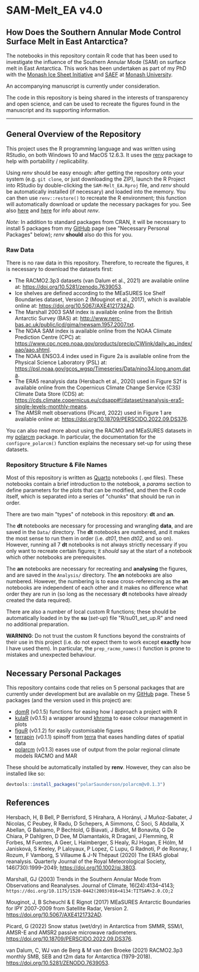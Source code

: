 # SAM-Melt_EA v4.0

## How Does the Southern Annular Mode Control Surface Melt in East Antarctica?

The notebooks in this repository contain R code that has been used to investigate the influence of the Southern Annular Mode (SAM) on surface melt in East Antarctica.
This work has been undertaken as part of my PhD with the [Monash Ice Sheet Initiative](https://www.icesheet.org/) and [SAEF](https://arcsaef.com) at [Monash University](https://www.monash.edu/science/schools/earth-atmosphere-environment/our-people). 

An accompanying manuscript is currently under consideration.

The code in this repository is being shared in the interests of transparency and open science, and can be used to recreate the figures found in the manuscript and its supporting information. 

---

## General Overview of the Repository
This project uses the R programming language and was written using RStudio, on both Windows 10 and MacOS 12.6.3.
It uses the [renv](https://rstudio.github.io/renv/articles/renv.html) package to help with portability / replicability.

Using _renv_ should be easy enough: after getting the repository onto your system (e.g. `git clone`, or just downloading the ZIP), launch the R Project into RStudio by double-clicking the `SAM-Melt_EA.Rproj` file, and _renv_ should be automatically installed (if necessary) and loaded into the memory.
You can then use `renv::restore()` to recreate the R environment; this function will automatically download or update the necessary packages for you.
See also [here](https://rstudio.github.io/renv/articles/collaborating.html) and [here](https://rpubs.com/glennwithtwons/reproducible-r-toolbox) for info about _renv_.

*Note:* In addition to standard packages from CRAN, it will be necessary to install 5 packages from my [GitHub](https://github.com/polarSaunderson?tab=repositories) page (see "Necessary Personal Packages" below); _renv_ **should** also do this for you.

### Raw Data
There is no raw data in this repository. Therefore, to recreate the figures, it is necessary to download the datasets first:

- The RACMO2.3p3 datasets (van Dalum et al., 2021) are available online at: <https://doi.org/10.5281/zenodo.7639053>.
- Ice shelves are defined according to the MEaSURES Ice Shelf Boundaries dataset, Version 2 (Mouginot et al., 2017), which is available online at: <https://doi.org/10.5067/AXE4121732AD>.
- The Marshall 2003 SAM index is available online from the British Antarctic Survey (BAS) at: <http://www.nerc-bas.ac.uk/public/icd/gjma/newsam.1957.2007.txt>.
- The NOAA SAM index is available online from the NOAA Climate Prediction Centre (CPC) at: <https://www.cpc.ncep.noaa.gov/products/precip/CWlink/daily_ao_index/aao/aao.shtml>.
- The NOAA ENSO3.4 index used in Figure 2a is available online from the Physical Science Laboratory (PSL) at: <https://psl.noaa.gov/gcos_wgsp/Timeseries/Data/nino34.long.anom.data>.
- The ERA5 reanalysis data (Hersbach et al., 2020) used in Figure S2f is available online from the Copernicus Climate Change Service (C3S) Climate Data Store (CDS) at: <https://cds.climate.copernicus.eu/cdsapp#!/dataset/reanalysis-era5-single-levels-monthly-means>.
- The AMSR melt observations (Picard, 2022) used in Figure 1 are available online at: <https://doi.org/10.18709/PERSCIDO.2022.09.DS376>.

You can also read more about using the RACMO and MEaSURES datasets in my [polarcm](https://github.com/polarSaunderson/polarcm) package. 
In particular, the documentation for the `configure_polarcm()` function explains the necessary set-up for using these datasets.

### Repository Structure & File Names
Most of this repository is written as [Quarto](https://quarto.org) notebooks (`.qmd` files).
These notebooks contain a brief introduction to the notebook, a _params_ section to define parameters for the plots that can be modified, and then the R code itself, which is separated into a series of "chunks" that should be run in order.

There are two main "types" of notebook in this repository: __dt__ and __an__.

The __dt__ notebooks are necessary for processing and wrangling __data__, and are saved in the `Data/` directory.
The __dt__ notebooks are numbered, and it makes the most sense to run them in order (i.e. _dt01_, then _dt02_, and so on).
However, running all 7 __dt__ notebooks is not always strictly necessary if you only want to recreate certain figures; it *should* say at the start of a notebook which other notebooks are prerequisites.

The __an__ notebooks are necessary for recreating and __analysing__ the figures, and are saved in the `Analysis/` directory.
The __an__ notebooks are also numbered.
However, the numbering is to ease cross-referencing as the __an__ notebooks are independent of each other and it makes no difference what order they are run in (so long as the necessary __dt__ notebooks have already created the data required).

There are also a number of local custom R functions; these should be automatically loaded in by the __su__ (_set-up_) file "R/su01_set_up.R" and need no additional preparation.

**WARNING**: Do not trust the custom R functions beyond the constraints of their use in this project (i.e. do not expect them to work except **exactly** how I have used them).
In particular, the `prep_racmo_names()` function is prone to mistakes and unexpected behaviour.

## Necessary Personal Packages
This repository contains code that relies on 5 personal packages that are currently under development but are available on my [GitHub](https://github.com/polarSaunderson?tab=repositories) page.
These 5 packages (and the version used in this project) are:

  - [domR](https://github.com/polarSaunderson/domR)        (v0.1.5)     functions for easing how I approach a project with R
  - [kulaR](https://github.com/polarSaunderson/kulaR)       (v0.1.5)     a wrapper around [khroma](https://packages.tesselle.org/khroma/) to ease colour management in plots
  - [figuR](https://github.com/polarSaunderson/figuR)       (v0.1.2)     for easily customisable figures
  - [terrapin](https://github.com/polarSaunderson/terrapin)    (v0.1.1)     spinoff from [terra](https://rspatial.github.io/terra/index.html) that eases handling dates of spatial data
  - [polarcm](https://github.com/polarSaunderson/polarcm)     (v0.1.3)     eases use of output from the polar regional climate models RACMO and MAR

These should be automatically installed by __renv__. However, they can also be installed like so:

```R
devtools::install_packages("polarSaunderson/polarcm@v0.1.3")
````

## References
Hersbach, H, B Bell, P Berrisford, S Hirahara, A Horányi, J Muñoz-Sabater, J Nicolas, C Peubey, R Radu, D Schepers, A Simmons, C Soci, S Abdalla, X Abellan, G Balsamo, P Bechtold, G Biavati, J Bidlot, M Bonavita, G De Chiara, P Dahlgren, D Dee, M Diamantakis, R Dragani, J Flemming, R Forbes, M Fuentes, A Geer, L Haimberger, S Healy, RJ Hogan, E Hólm, M Janisková, S Keeley, P Laloyaux, P Lopez, C Lupu, G Radnoti, P de Rosnay, I Rozum, F Vamborg, S Villaume & J-N Thépaut (2020) The ERA5 global reanalysis. Quarterly Journal of the Royal Meteorological Society, 146(730):1999–2049; https://doi.org/10.1002/qj.3803.

Marshall, GJ (2003) Trends in the Southern Annular Mode from Observations and Reanalyses. Journal of Climate, 16(24):4134–4143; `https://doi.org/10.1175/1520-0442(2003)016<4134:TITSAM>2.0.CO;2`

Mouginot, J, B Scheuchl & E Rignot (2017) MEaSURES Antarctic Boundaries for IPY 2007-2009 from Satellite Radar, Version 2. https://doi.org/10.5067/AXE4121732AD.

Picard, G (2022) Snow status (wet/dry) in Antarctica from SMMR, SSM/I, AMSR-E and AMSR2 passive microwave radiometers. https://doi.org/10.18709/PERSCIDO.2022.09.DS376.

van Dalum, C, WJ van de Berg & M van den Broeke (2021) RACMO2.3p3 monthly SMB, SEB and t2m data for Antarctica (1979-2018). https://doi.org/10.5281/ZENODO.7639053.

